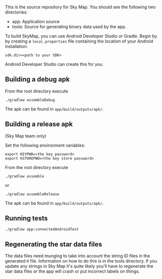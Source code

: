 This is the source repository for Sky Map. You should see the following
two directories:
 * app: Application source
 * tools: Source for generating binary data used by the app.

To build SkyMap, you can use Android Developer Studio or Gradle.  Begin by
by creating a `local.properties` file containing the location of your
Android installation:

    sdk.dir=<path to your SDK>

Android Developer Studio can create this for you.

## Building a debug apk

From the root directory execute

    ./gradlew assembleDebug

The apk can be found in `app/build/outputs/apk/`.

## Building a release apk
(Sky Map team only)

Set the following environment variables:

    export KEYPWD=<the key password>
    export KSTOREPWD=<the key store password>

From the root directory execute

    ./gradlew assemble

or

    ./gradlew assembleRelease

The apk can be found in `app/build/outputs/apk/`.


## Running tests

    ./gradlew app:connectedAndroidTest

## Regenerating the star data files

The data files need munging to take into account the string ID files in the generated `R` file.  Information on
how to do this is in the tools directory.  If you update any strings in Sky Map it's quite likely you'll
have to regenerate the star data files or the app will crash or put incorrect labels on things.
